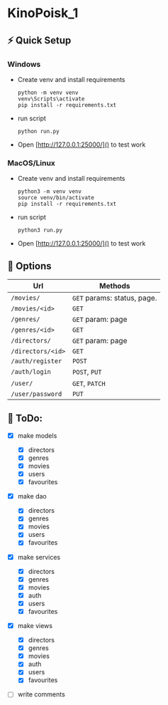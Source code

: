 # KinoPoisk_1

## ⚡ Quick Setup

### Windows
- Create venv and install requirements
    ```shell
    python -m venv venv
    venv\Scripts\activate
    pip install -r requirements.txt
    ```
- run script
    ```shell
    python run.py
    ```
- Open [http://127.0.0.1:25000/]() to test work 

### MacOS/Linux
- Create venv and install requirements
    ```shell
    python3 -m venv venv
    source venv/bin/activate
    pip install -r requirements.txt
    ```
- run script
    ```shell
    python3 run.py
    ```
- Open [http://127.0.0.1:25000/]() to test work 

## 🔧 Options

| Url|Methods|
|----|----|
|`/movies/`|`GET` params: status, page.|
|`/movies/<id>`|`GET`|
|`/genres/`|`GET` param: page|
|`/genres/<id>`|`GET`|
|`/directors/`|`GET` param: page|
|`/directors/<id>`|`GET`|
|`/auth/register`|`POST`|
|`/auth/login`|`POST`, `PUT`|
|`/user/`|`GET`, `PATCH`|
|`/user/password`|`PUT`|


## 📌 ToDo:
- [x] make models
  - [x] directors
  - [x] genres
  - [x] movies
  - [x] users
  - [x] favourites
- [x] make dao
  - [x] directors
  - [x] genres
  - [x] movies
  - [x] users
  - [x] favourites
- [x] make services
  - [x] directors
  - [x] genres
  - [x] movies
  - [x] auth
  - [x] users
  - [x] favourites
- [x] make views
  - [x] directors
  - [x] genres
  - [x] movies
  - [x] auth
  - [x] users
  - [x] favourites
- [ ] write comments


